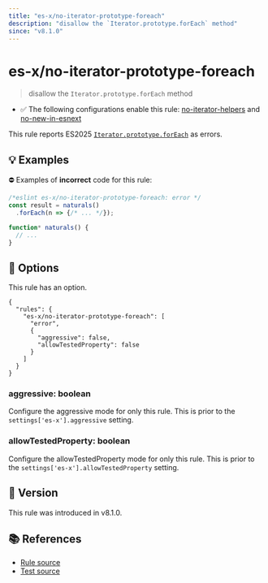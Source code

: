 ```yaml
---
title: "es-x/no-iterator-prototype-foreach"
description: "disallow the `Iterator.prototype.forEach` method"
since: "v8.1.0"
---
```


# es-x/no-iterator-prototype-foreach
> disallow the `Iterator.prototype.forEach` method

- ✅ The following configurations enable this rule: [no-iterator-helpers] and [no-new-in-esnext]

This rule reports ES2025 [`Iterator.prototype.forEach`](https://github.com/tc39/proposal-iterator-helpers) as errors.

## 💡 Examples

⛔ Examples of **incorrect** code for this rule:

<eslint-playground type="bad">

```js
/*eslint es-x/no-iterator-prototype-foreach: error */
const result = naturals()
  .forEach(n => {/* ... */});

function* naturals() {
  // ...
}
```

</eslint-playground>

## 🔧 Options

This rule has an option.

```jsonc
{
  "rules": {
    "es-x/no-iterator-prototype-foreach": [
      "error",
      {
        "aggressive": false,
        "allowTestedProperty": false
      }
    ]
  }
}
```

### aggressive: boolean

Configure the aggressive mode for only this rule.
This is prior to the `settings['es-x'].aggressive` setting.

### allowTestedProperty: boolean

Configure the allowTestedProperty mode for only this rule.
This is prior to the `settings['es-x'].allowTestedProperty` setting.

## 🚀 Version

This rule was introduced in v8.1.0.

## 📚 References

- [Rule source](https://github.com/eslint-community/eslint-plugin-es-x/blob/master/lib/rules/no-iterator-prototype-foreach.js)
- [Test source](https://github.com/eslint-community/eslint-plugin-es-x/blob/master/tests/lib/rules/no-iterator-prototype-foreach.js)

[no-iterator-helpers]: ../configs/index.md#no-iterator-helpers
[no-new-in-esnext]: ../configs/index.md#no-new-in-esnext
